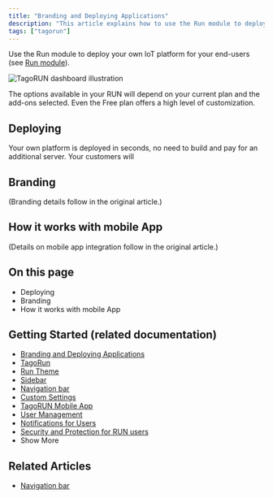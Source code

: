 ```yaml
---
title: "Branding and Deploying Applications"
description: "This article explains how to use the Run module to deploy a customizable IoT platform (RUN) for end users, and outlines deployment and branding options, including mobile app considerations."
tags: ["tagorun"]
---
```


Use the Run module to deploy your own IoT platform for your end-users (see [Run module](link-to-run-module)).

![TagoRUN dashboard illustration](/docs_imagem/tagorun/branding-and-deploying-applications-2.gif)

The options available in your RUN will depend on your current plan and the add-ons selected. Even the Free plan offers a high level of customization.

## Deploying

Your own platform is deployed in seconds, no need to build and pay for an additional server. Your customers will

## Branding

(Branding details follow in the original article.)

## How it works with mobile App

(Details on mobile app integration follow in the original article.)

## On this page

- Deploying
- Branding
- How it works with mobile App

## Getting Started (related documentation)

- [Branding and Deploying Applications](link-to-branding-and-deploying-applications)
- [TagoRun](link-to-tagorun)
- [Run Theme](link-to-run-theme)
- [Sidebar](link-to-sidebar)
- [Navigation bar](link-to-navigation-bar)
- [Custom Settings](link-to-custom-settings)
- [TagoRUN Mobile App](link-to-tagorun-mobile-app)
- [User Management](link-to-user-management)
- [Notifications for Users](link-to-notifications-for-users)
- [Security and Protection for RUN users](link-to-security-and-protection-for-run-users)
- Show More

## Related Articles

- [Navigation bar](link-to-navigation-bar)